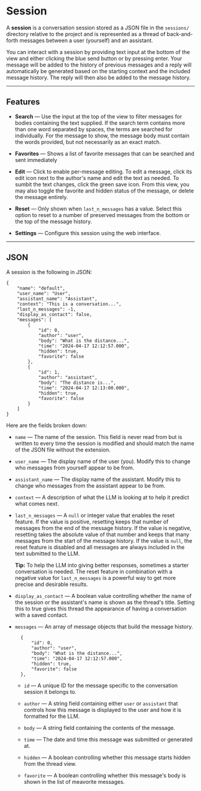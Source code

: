 # Session

A **session** is a conversation session stored as a JSON file in the `sessions/` directory relative to the project and is represented as a thread of back-and-forth messages between a user (yourself) and an assistant.

You can interact with a session by providing text input at the bottom of the view and either clicking the blue send button or by pressing enter. Your message will be added to the history of previous messages and a reply will automatically be generated based on the starting context and the included message history. The reply will then also be added to the message history.

---

## Features

* **Search** — Use the input at the top of the view to filter messages for bodies containing the text supplied. If the search term contains more than one word separated by spaces, the terms are searched for individually. For the message to show, the message body must contain the words provided, but not necessarily as an exact match.

* **Favorites** — Shows a list of favorite messages that can be searched and sent immediately 

* **Edit** — Click to enable per-message editing. To edit a message, click its edit icon next to the author's name and edit the text as needed. To sumbit the text changes, click the green save icon. From this view, you may also toggle the favorite and hidden status of the message, or delete the message entirely.

* **Reset** — Only shown when `last_n_messages` has a value. Select this option to reset to a number of preserved messages from the bottom or the top of the message history. 

* **Settings** — Configure this session using the web interface.

---

## JSON

A session is the following in JSON:

    {
        "name": "default",
        "user_name": "User",
        "assistant_name": "Assistant",
        "context": "This is a conversation...",
        "last_n_messages": -1,
        "display_as_contact": false,
        "messages": [
            {
                "id": 0,
                "author": "user",
                "body": "What is the distance...",
                "time": "2024-04-17 12:12:57.000",
                "hidden": true,
                "favorite": false
            },
            {
                "id": 1,
                "author": "assistant",
                "body": "The distance is...",
                "time": "2024-04-17 12:13:00.000",
                "hidden": true,
                "favorite": false
            }
        ]
    }

Here are the fields broken down:

* `name` — The name of the session. This field is never read from but is written to every time the session is modified and should match the name of the JSON file without the extension.

* `user_name` — The display name of the user (you). Modify this to change who messages from yourself appear to be from.

* `assistant_name` — The display name of the assistant. Modify this to change who messages from the assistant appear to be from.

* `context` — A description of what the LLM is looking at to help it predict what comes next.

* `last_n_messages` — A `null` or integer value that enables the reset feature. If the value is positive, resetting keeps that number of messages from the end of the message history. If the value is negative, resetting takes the absolute value of that number and keeps that many messages from the start of the message history. If the value is `null`, the reset feature is disabled and all messages are always included in the text submitted to the LLM.

    **Tip:** To help the LLM into giving better responses, sometimes a starter conversation is needed. The reset feature in combination with a negative value for `last_n_messages` is a powerful way to get more precise and desirable results.

* `display_as_contact` — A boolean value controlling whether the name of the session or the assistant's name is shown as the thread's title. Setting this to true gives this thread the appearance of having a conversation with a saved contact.

* `messages` — An array of message objects that build the message history.

        {
            "id": 0,
            "author": "user",
            "body": "What is the distance...",
            "time": "2024-04-17 12:12:57.000",
            "hidden": true,
            "favorite": false
        },

    * `id` — A unique ID for the message specific to the conversation session it belongs to.

    * `author` — A string field containing either `user` or `assistant` that controls how this message is displayed to the user and how it is formatted for the LLM.

    * `body` — A string field containing the contents of the message.

    * `time` — The date and time this message was submitted or generated at.

    * `hidden` — A boolean controlling whether this message starts hidden from the thread view.

    * `favorite` — A boolean controlling whether this message's body is shown in the list of meavorite messages.
